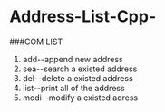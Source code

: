# Address-List-Cpp-


###COM LIST

1. add--append new address
2. sea--search a existed address
3. del--delete a existed address
4. list--print all of the address
5. modi--modify a existed adress
